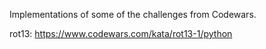 Implementations of some of the challenges from Codewars.

rot13: https://www.codewars.com/kata/rot13-1/python
